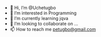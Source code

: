 - 👋 Hi, I’m @Uchetugbo
- 👀 I’m interested in Programming
- 🌱 I’m currently learning jqva
- 💞️ I’m looking to collaborate on ...
- 📫 How to reach me petugbo@gmail.com

<!---
Uchetugbo/Uchetugbo is a ✨ special ✨ repository because its `README.md` (this file) appears on your GitHub profile.
You can click the Preview link to take a look at your changes.
--->
